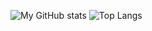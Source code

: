 ![My GitHub stats](https://github-readme-stats.vercel.app/api?username=fiona-cai)
![Top Langs](https://github-readme-stats.vercel.app/api/top-langs/?username=fiona-cai&layout=compact)
